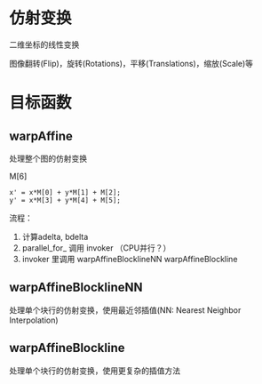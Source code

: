 # 仿射变换

二维坐标的线性变换

图像翻转(Flip)，旋转(Rotations)，平移(Translations)，缩放(Scale)等

# 目标函数

## warpAffine

处理整个图的仿射变换

M[6]
```
x' = x*M[0] + y*M[1] + M[2];
y' = x*M[3] + y*M[4] + M[5];
```
流程：
1. 计算adelta, bdelta
2. parallel_for_ 调用 invoker （CPU并行？）
3. invoker 里调用 warpAffineBlocklineNN warpAffineBlockline

## warpAffineBlocklineNN

处理单个块行的仿射变换，使用最近邻插值(NN: Nearest Neighbor Interpolation)

## warpAffineBlockline

处理单个块行的仿射变换，使用更复杂的插值方法